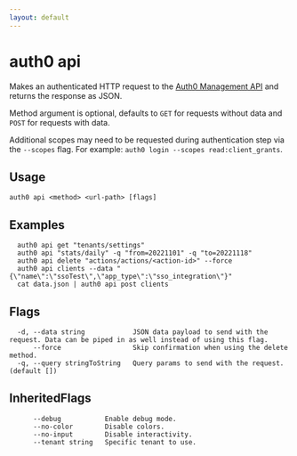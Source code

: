 ```yaml
---
layout: default
---
```

# auth0 api

Makes an authenticated HTTP request to the [Auth0 Management API](https://auth0.com/docs/api/management/v2) and returns the response as JSON.

Method argument is optional, defaults to `GET` for requests without data and `POST` for requests with data.

Additional scopes may need to be requested during authentication step via the `--scopes` flag. For example: `auth0 login --scopes read:client_grants`.

## Usage
```
auth0 api <method> <url-path> [flags]
```

## Examples

```
  auth0 api get "tenants/settings"
  auth0 api "stats/daily" -q "from=20221101" -q "to=20221118"
  auth0 api delete "actions/actions/<action-id>" --force
  auth0 api clients --data "{\"name\":\"ssoTest\",\"app_type\":\"sso_integration\"}"
  cat data.json | auth0 api post clients
```


## Flags

```
  -d, --data string            JSON data payload to send with the request. Data can be piped in as well instead of using this flag.
      --force                  Skip confirmation when using the delete method.
  -q, --query stringToString   Query params to send with the request. (default [])
```


## InheritedFlags

```
      --debug           Enable debug mode.
      --no-color        Disable colors.
      --no-input        Disable interactivity.
      --tenant string   Specific tenant to use.
```


